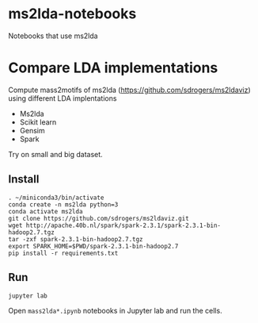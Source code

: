 # ms2lda-notebooks

Notebooks that use ms2lda

# Compare LDA implementations

Compute mass2motifs of ms2lda (https://github.com/sdrogers/ms2ldaviz) using different LDA implentations 

* Ms2lda
* Scikit learn
* Gensim
* Spark

Try on small and big dataset.

## Install

```
. ~/miniconda3/bin/activate 
conda create -n ms2lda python=3
conda activate ms2lda
git clone https://github.com/sdrogers/ms2ldaviz.git
wget http://apache.40b.nl/spark/spark-2.3.1/spark-2.3.1-bin-hadoop2.7.tgz
tar -zxf spark-2.3.1-bin-hadoop2.7.tgz
export SPARK_HOME=$PWD/spark-2.3.1-bin-hadoop2.7
pip install -r requirements.txt
```

## Run

```
jupyter lab
```

Open `mass2lda*.ipynb` notebooks in Jupyter lab and run the cells.
